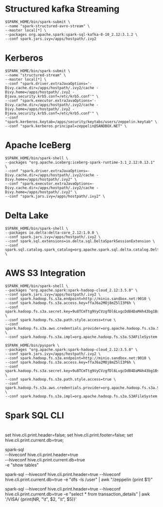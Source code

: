 
# Structured kafka Streaming
```shell
$SPARK_HOME/bin/spark-submit \
--name "spark-structured-avro-stream" \
--master local[*] \
--packages org.apache.spark:spark-sql-kafka-0-10_2.12:3.1.2 \
--conf spark.jars.ivy=/apps/hostpath/.ivy2 
```

# Kerberos
```shell
$SPARK_HOME/bin/spark-submit \
--name "structured-stream" \
--master local[*] \
--conf "spark.driver.extraJavaOptions='-Divy.cache.dir=/apps/hostpath/.ivy2/cache -Divy.home=/apps/hostpath/.ivy2 -Djava.security.krb5.conf=/etc/krb5.conf'" \
--conf "spark.executor.extraJavaOptions='-Divy.cache.dir=/apps/hostpath/.ivy2/cache -Divy.home=/apps/hostpath/.ivy2 -Djava.security.krb5.conf=/etc/krb5.conf'" \
--conf "spark.kerberos.keytab=/apps/security/keytabs/users/zeppelin.keytab" \
--conf "spark.kerberos.principal=zeppelin@SANDBOX.NET" \
```

# Apache IceBerg 
```shell
$SPARK_HOME/bin/spark-shell \
--packages "org.apache.iceberg:iceberg-spark-runtime-3.1_2.12:0.13.1" \
--conf "spark.driver.extraJavaOptions=-Divy.cache.dir=/apps/hostpath/.ivy2/cache -Divy.home=/apps/hostpath/.ivy2" \
--conf "spark.executor.extraJavaOptions=-Divy.cache.dir=/apps/hostpath/.ivy2/cache -Divy.home=/apps/hostpath/.ivy2" \
--conf "spark.jars.ivy=/apps/hostpath/.ivy2" \
```

# Delta Lake
```shell
$SPARK_HOME/bin/spark-shell \
--packages io.delta:delta-core_2.12:1.0.0 \
--conf spark.jars.ivy=/apps/hostpath/.ivy2 \
--conf spark.sql.extensions=io.delta.sql.DeltaSparkSessionExtension \
--conf spark.sql.catalog.spark_catalog=org.apache.spark.sql.delta.catalog.DeltaCatalog \
```


# AWS S3 Integration
```shell
$SPARK_HOME/bin/spark-shell \
--packages "org.apache.spark:spark-hadoop-cloud_2.12:3.5.0" \
--conf spark.jars.ivy=/apps/hostpath/.ivy2 \
--conf spark.hadoop.fs.s3a.endpoint=http://minio.sandbox.net:9010 \
--conf spark.hadoop.fs.s3a.access.key=ffaJ6a2MOj8mZ5lI3P6h \
--conf spark.hadoop.fs.s3a.secret.key=9u8TCmTtg9VyCVzgfDl6LvgcDd84DaM4h43bg1Bs \
--conf spark.hadoop.fs.s3a.path.style.access=true \
--conf spark.hadoop.fs.s3a.aws.credentials.provider=org.apache.hadoop.fs.s3a.SimpleAWSCredentialsProvider \
--conf spark.hadoop.fs.s3a.impl=org.apache.hadoop.fs.s3a.S3AFileSystem

$SPARK_HOME/bin/pyspark \
--packages "org.apache.spark:spark-hadoop-cloud_2.12:3.5.0" \
--conf spark.jars.ivy=/apps/hostpath/.ivy2 \
--conf spark.hadoop.fs.s3a.endpoint=http://minio.sandbox.net:9010 \
--conf spark.hadoop.fs.s3a.access.key=ffaJ6a2MOj8mZ5lI3P6h \
--conf spark.hadoop.fs.s3a.secret.key=9u8TCmTtg9VyCVzgfDl6LvgcDd84DaM4h43bg1Bs \
--conf spark.hadoop.fs.s3a.path.style.access=true \
--conf spark.hadoop.fs.s3a.aws.credentials.provider=org.apache.hadoop.fs.s3a.SimpleAWSCredentialsProvider \
--conf spark.hadoop.fs.s3a.impl=org.apache.hadoop.fs.s3a.S3AFileSystem

```

#
# Spark SQL CLI
#

set hive.cli.print.header=false;
set hive.cli.print.footer=false;
set hive.cli.print.current.db=true;

spark-sql \
--hiveconf hive.cli.print.header=true \
--hiveconf hive.cli.print.current.db=true \
-e "show tables"

spark-sql --hiveconf hive.cli.print.header=true --hiveconf hive.cli.print.current.db=true -e "dfs -ls /user" | awk "/zeppelin {print $1}"

spark-sql --hiveconf hive.cli.print.header=true --hiveconf hive.cli.print.current.db=true -e "select * from transaction_details" | awk '/VISA/ {print(NR, "\t", $2, "\t", $5)}'


